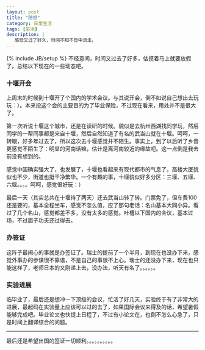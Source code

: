```yaml
---
layout: post
title: "随想"
category: 日常生活
tags: [生活]
description: |
   感觉又过了好久，时间不知不觉中流走。
---
```

{% include JB/setup %}
   不经意间，时间又过去了好多，估摸着马上就要放假了。总结以下现在的一些动态吧。
### 十堰开会
   上周末的时候到十堰开了个国内的学术会议。与其说开会，倒不如说自己想出去玩玩：）。本来投这个会的主要目的为了毕业保险，不过现在看来，用处并不是很大了。

   第一次听说十堰这个城市，还是在读研的时候。貌似是去杭州西湖找同学玩，然后同学的一帮同事都是来自十堰，然后自然知道了有名的武当山就在十堰。呵呵，一转眼，好多年过去了，所以这次去十堰感觉并不陌生。事实上，到了以后听了乡音更感觉不陌生了：明显的河南话嘛，估计是离河南较近的缘故吧。这一点倒是我去前没有想到的。

   感觉中国确实强大了，也发展了，十堰也看起来有现代都市的气息了，高楼大厦貌似也不少，街道也挺干净繁华。一个有趣的事，十堰貌似好多分区：三堰、五堰、六堰。。。。呵呵，感觉很好玩：）

   最后一天（其实总共在十堰待了两天）还去武当山转了转。门票免了，但车费100还是要的，基本全程坐车，感觉不怎么值，应了那句老话：名山基本大同小异。看过了几个名山，感觉都差不多，没有太多的感觉。吐槽以下国内的会议，基本过场，不过面子功夫还过得去。

### 办签证
   这阵子最闹心的事就是办签证了。瑞士的提前了一个半月，到现在也没办下来，感觉外事办的参谋很不靠谱，不是自己的事很不上心。瑞士的还没办下来，现在也只能这样了，老师日本的又刚递上去，没办法，听天有名了。。。。。。

### 实验进展
   临毕业了，最后还是想冲一下顶级的会议，忙活了好几天，实验终于有了非常大的进展，最起码在实验量上应该可以过的去了，如果国际会议来得及的话，希望暑假能够完成吧。毕业论文也快提上日程了，不过有小论文在，也倒不怎么心急了，只是时间上翻译综合的问题。

*************************************

最后还是希望出国的签证一切顺利。。。。。。。。。。

